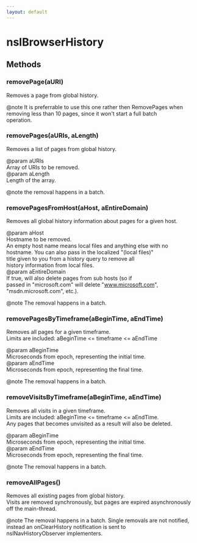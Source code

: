 ```yaml
---
layout: default
---
```


# nsIBrowserHistory #

## Methods ##

### removePage(aURI) ###
  
Removes a page from global history.  
  
@note It is preferrable to use this one rather then RemovePages when  
      removing less than 10 pages, since it won't start a full batch  
      operation.  
  

### removePages(aURIs, aLength) ###
  
Removes a list of pages from global history.  
  
@param aURIs  
       Array of URIs to be removed.  
@param aLength  
       Length of the array.  
  
@note the removal happens in a batch.  
  

### removePagesFromHost(aHost, aEntireDomain) ###
  
Removes all global history information about pages for a given host.  
  
@param aHost  
       Hostname to be removed.  
       An empty host name means local files and anything else with no  
       hostname.  You can also pass in the localized "(local files)"  
       title given to you from a history query to remove all  
       history information from local files.  
@param aEntireDomain  
       If true, will also delete pages from sub hosts (so if  
       passed in "microsoft.com" will delete "www.microsoft.com",  
       "msdn.microsoft.com", etc.).  
  
@note The removal happens in a batch.  
  

### removePagesByTimeframe(aBeginTime, aEndTime) ###
  
Removes all pages for a given timeframe.  
Limits are included: aBeginTime <= timeframe <= aEndTime  
  
@param aBeginTime  
       Microseconds from epoch, representing the initial time.  
@param aEndTime  
       Microseconds from epoch, representing the final time.  
  
@note The removal happens in a batch.  
  

### removeVisitsByTimeframe(aBeginTime, aEndTime) ###
  
Removes all visits in a given timeframe.  
Limits are included: aBeginTime <= timeframe <= aEndTime.  
Any pages that becomes unvisited as a result will also be deleted.  
  
@param aBeginTime  
       Microseconds from epoch, representing the initial time.  
@param aEndTime  
       Microseconds from epoch, representing the final time.  
  
@note The removal happens in a batch.  
  

### removeAllPages() ###
  
Removes all existing pages from global history.  
Visits are removed synchronously, but pages are expired asynchronously  
off the main-thread.  
  
@note The removal happens in a batch. Single removals are not notified,  
      instead an onClearHistory notification is sent to  
      nsINavHistoryObserver implementers.  
  
